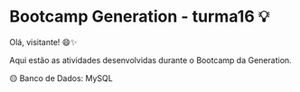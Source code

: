 # Bootcamp Generation - turma16 💡
Olá, visitante! 😄✨

Aqui estão as atividades desenvolvidas durante o Bootcamp da Generation.

🟡 Banco de Dados: MySQL
